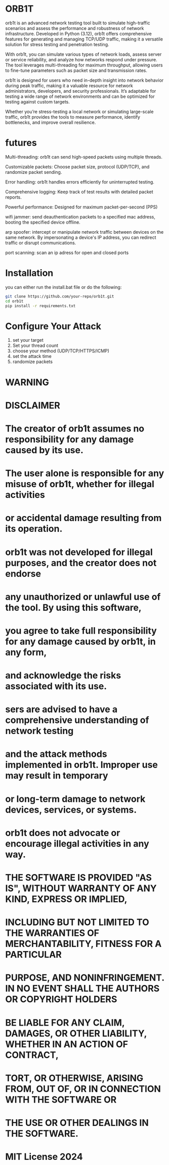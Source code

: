 # ORB1T

orb1t is an advanced network testing tool built to simulate high-traffic scenarios and assess the performance and robustness of network infrastructure. Developed in Python (3.12), orb1t offers comprehensive features for generating and managing TCP/UDP traffic, making it a versatile solution for stress testing and penetration testing.

With orb1t, you can simulate various types of network loads, assess server or service reliability, and analyze how networks respond under pressure. The tool leverages multi-threading for maximum throughput, allowing users to fine-tune parameters such as packet size and transmission rates.

orb1t is designed for users who need in-depth insight into network behavior during peak traffic, making it a valuable resource for network administrators, developers, and security professionals. It’s adaptable for testing a wide range of network environments and can be optimized for testing against custom targets.

Whether you’re stress-testing a local network or simulating large-scale traffic, orb1t provides the tools to measure performance, identify bottlenecks, and improve overall resilience.


# futures
Multi-threading: orb1t can send high-speed packets using multiple threads.

Customizable packets: Choose packet size, protocol (UDP/TCP), and randomize packet sending.

Error handling: orb1t handles errors efficiently for uninterrupted testing.

Comprehensive logging: Keep track of test results with detailed packet reports.

Powerful performance: Designed for maximum packet-per-second (PPS)

wifi jammer: send deauthentication packets to a specified mac address, booting the specified device offline.

arp spoofer: intercept or manipulate network traffic between devices on the same network. 
By impersonating a device's IP address, you can redirect traffic or disrupt communications.

port scanning: scan an ip adress for open and closed ports

# Installation
you can either run the install.bat file or do the following:
```bash
git clone https://github.com/your-repo/orb1t.git
cd orb1t
pip install -r requirements.txt
```


# Configure Your Attack
1. set your target
2. Set your thread count
3. choose your method (UDP/TCP/HTTPS/ICMP)
4. set the attack time
5. randomize packets

# WARNING
# DISCLAIMER

# The creator of **orb1t** assumes no responsibility for any damage caused by its use. 
# The user alone is responsible for any misuse of orb1t, whether for illegal activities 
# or accidental damage resulting from its operation.
#
# **orb1t** was not developed for illegal purposes, and the creator does not endorse 
# any unauthorized or unlawful use of the tool. By using this software, 
# you agree to take full responsibility for any damage caused by orb1t, in any form, 
# and acknowledge the risks associated with its use.
#
# sers are advised to have a comprehensive understanding of network testing 
# and the attack methods implemented in orb1t. Improper use may result in temporary 
# or long-term damage to network devices, services, or systems. 
# orb1t does not advocate or encourage illegal activities in any way.

# THE SOFTWARE IS PROVIDED "AS IS", WITHOUT WARRANTY OF ANY KIND, EXPRESS OR IMPLIED, 
# INCLUDING BUT NOT LIMITED TO THE WARRANTIES OF MERCHANTABILITY, FITNESS FOR A PARTICULAR 
# PURPOSE, AND NONINFRINGEMENT. IN NO EVENT SHALL THE AUTHORS OR COPYRIGHT HOLDERS 
# BE LIABLE FOR ANY CLAIM, DAMAGES, OR OTHER LIABILITY, WHETHER IN AN ACTION OF CONTRACT, 
# TORT, OR OTHERWISE, ARISING FROM, OUT OF, OR IN CONNECTION WITH THE SOFTWARE OR 
# THE USE OR OTHER DEALINGS IN THE SOFTWARE.

# MIT License 2024
